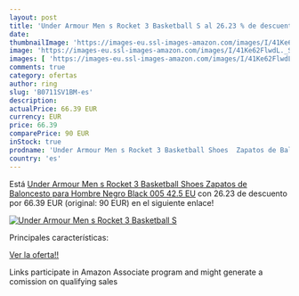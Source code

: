 ```yaml
---
layout: post
title: 'Under Armour Men s Rocket 3 Basketball S al 26.23 % de descuento'
date: 
thumbnailImage: 'https://images-eu.ssl-images-amazon.com/images/I/41Ke62FlwdL._SL200_.jpg'
image: 'https://images-eu.ssl-images-amazon.com/images/I/41Ke62FlwdL._SL200_.jpg'
images: [ 'https://images-eu.ssl-images-amazon.com/images/I/41Ke62FlwdL._SL200_.jpg' ]
comments: true
category: ofertas
author: ring
slug: 'B0711SV1BM-es'
description:
actualPrice: 66.39 EUR
currency: EUR
price: 66.39
comparePrice: 90 EUR
inStock: true
prodname: 'Under Armour Men s Rocket 3 Basketball Shoes  Zapatos de Baloncesto para Hombre  Negro  Black 005   42.5 EU'
country: 'es'
---
```


Está [Under Armour Men s Rocket 3 Basketball Shoes  Zapatos de Baloncesto para Hombre  Negro  Black 005   42.5 EU](https://www.amazon.es/dp/B0711SV1BM/?tag=tolees-21) con 26.23 de descuento por 66.39 EUR (original: 90 EUR) en el siguiente enlace!

[![Under Armour Men s Rocket 3 Basketball S](https://images-eu.ssl-images-amazon.com/images/I/41Ke62FlwdL._SL200_.jpg)](https://www.amazon.es/dp/B0711SV1BM/?tag=tolees-21)

Principales características:


[Ver la oferta!!](https://www.amazon.es/dp/B0711SV1BM/?tag=tolees-21)

Links participate in Amazon Associate program and might generate a comission on qualifying sales


